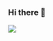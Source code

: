 ### Hi there 👋

<!--
**hxxjx523/hxxjx523** is a ✨ _special_ ✨ repository because its `README.md` (this file) appears on your GitHub profile.

Here are some ideas to get you started:

- 🔭 I’m currently working on ...
- 🌱 I’m currently learning ...
- 👯 I’m looking to collaborate on ...
- 🤔 I’m looking for help with ...
- 💬 Ask me about ...
- 📫 How to reach me: ...
- 😄 Pronouns: ...
- ⚡ Fun fact: ...
-->

<a href="https://www.instagram.com/hh__moa/" target="_blank"><img src="https://img.shields.io/badge/FFB9B9?style=flat&logo=instagram&logoColor=FFFFFF"/></a>
